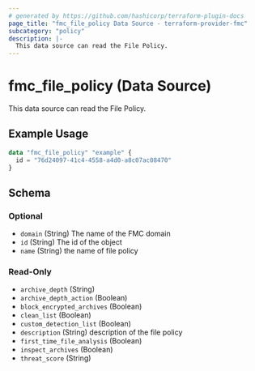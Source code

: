 ```yaml
---
# generated by https://github.com/hashicorp/terraform-plugin-docs
page_title: "fmc_file_policy Data Source - terraform-provider-fmc"
subcategory: "policy"
description: |-
  This data source can read the File Policy.
---
```


# fmc_file_policy (Data Source)

This data source can read the File Policy.

## Example Usage

```terraform
data "fmc_file_policy" "example" {
  id = "76d24097-41c4-4558-a4d0-a8c07ac08470"
}
```

<!-- schema generated by tfplugindocs -->
## Schema

### Optional

- `domain` (String) The name of the FMC domain
- `id` (String) The id of the object
- `name` (String) the name of file policy

### Read-Only

- `archive_depth` (String)
- `archive_depth_action` (Boolean)
- `block_encrypted_archives` (Boolean)
- `clean_list` (Boolean)
- `custom_detection_list` (Boolean)
- `description` (String) description of the file policy
- `first_time_file_analysis` (Boolean)
- `inspect_archives` (Boolean)
- `threat_score` (String)
